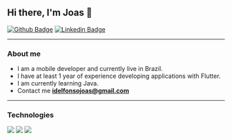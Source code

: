 ## Hi there, I'm Joas 👋

[![Github Badge](https://img.shields.io/badge/-Github-000?style=flat-square&logo=Github&logoColor=white&link=https://github.com/joasdc)](https://github.com/joasnog)
[![Linkedin Badge](https://img.shields.io/badge/-LinkedIn-blue?style=flat-square&logo=Linkedin&logoColor=white&link=https://www.linkedin.com/in/joasdc/)](https://www.linkedin.com/in/joasdc) 

---
### About me

- I am a mobile developer and currently live in Brazil.
- I have at least 1 year of experience developing applications with Flutter.
- I am currently learning Java.
- Contact me **idelfonsojoas@gmail.com** 

---
### Technologies
![](https://img.shields.io/badge/Dart-informational?style=flat&logo=dart&logoColor=white&color=323330)
![](https://img.shields.io/badge/Flutter-informational?style=flat&logo=flutter&logoColor=white&color=323330)
![](https://img.shields.io/badge/Firebase-informational?style=flat&logo=firebase&logoColor=white&color=323330)


